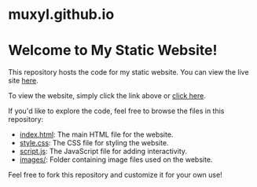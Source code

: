 # muxyl.github.io

# Welcome to My Static Website!

This repository hosts the code for my static website. You can view the live site [here](https://muxyl.github.io/).

To view the website, simply click the link above or [click here](https://muxyl.github.io/index.html).

If you'd like to explore the code, feel free to browse the files in this repository:

- [index.html](index.html): The main HTML file for the website.
- [style.css](style.css): The CSS file for styling the website.
- [script.js](script.js): The JavaScript file for adding interactivity.
- [images/](images/): Folder containing image files used on the website.

Feel free to fork this repository and customize it for your own use!
